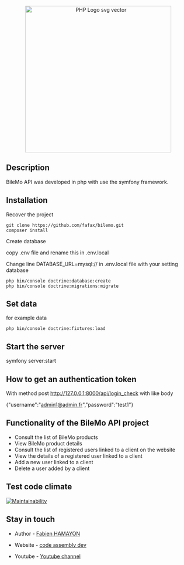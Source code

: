 
<p  align="center">

<img  src="https://www.supinfo.com/articles/resources/143096/1784/0.png"  alt="PHP Logo svg vector"  width="400px">
</p>
 
## Description

BileMo API was developed in php with use the symfony framework.

## Installation
  
Recover the project

    git clone https://github.com/fafax/bilemo.git
    composer install

Create database

copy .env file and rename this in .env.local

Change line DATABASE_URL=mysql:// in .env.local file with your setting database

    php bin/console doctrine:database:create
    php bin/console doctrine:migrations:migrate


## Set data
for example data

    php bin/console doctrine:fixtures:load
    
## Start the server

symfony server:start
    
## How to get an authentication token

With method post http://127.0.0.1:8000/api/login_check with like body

{"username":"admin1@admin.fr","password":"test1"}

## Functionality of the BileMo API project
- Consult the list of BileMo products
- View BileMo product details
- Consult the list of registered users linked to a client on the website
- View the details of a registered user linked to a client
- Add a new user linked to a client
- Delete a user added by a client

## Test code climate
   
[![Maintainability](https://api.codeclimate.com/v1/badges/3019b7fb47b4c56e65a6/maintainability)](https://codeclimate.com/github/fafax/SnowTricks/maintainability)

## Stay in touch

- Author - [Fabien HAMAYON](https://www.linkedin.com/in/fabien-hamayon-2b072698/)

- Website - [code assembly dev](http://codeassemblydev.fr/)

- Youtube - [Youtube channel](https://www.youtube.com/channel/UCBB2pQPkS2jmI3LPhUCxYgA)